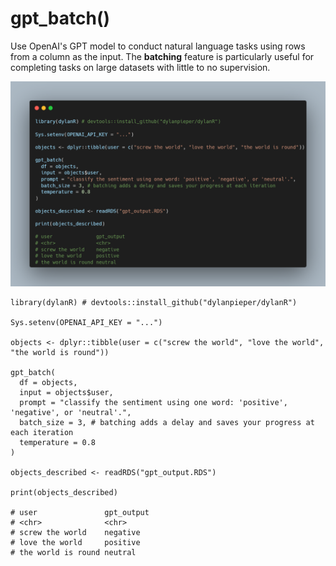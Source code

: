 # gpt_batch()

Use OpenAI's GPT model to conduct natural language tasks using rows from a column as the input. The **batching** feature is particularly useful for completing tasks on large datasets with little to no supervision.

![](data/dylanR.png)

```{r}
library(dylanR) # devtools::install_github("dylanpieper/dylanR")

Sys.setenv(OPENAI_API_KEY = "...")

objects <- dplyr::tibble(user = c("screw the world", "love the world", "the world is round"))

gpt_batch(
  df = objects,
  input = objects$user,
  prompt = "classify the sentiment using one word: 'positive', 'negative', or 'neutral'.",
  batch_size = 3, # batching adds a delay and saves your progress at each iteration
  temperature = 0.8
)

objects_described <- readRDS("gpt_output.RDS")

print(objects_described)

# user               gpt_output
# <chr>              <chr>
# screw the world    negative
# love the world     positive
# the world is round neutral
```
